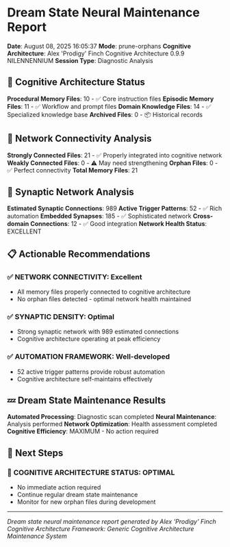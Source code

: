 # Dream State Neural Maintenance Report

**Date**: August 08, 2025 16:05:37
**Mode**: prune-orphans
**Cognitive Architecture**: Alex 'Prodigy' Finch Cognitive Architecture 0.9.9 NILENNENNIUM
**Session Type**: Diagnostic Analysis

## 🧠 Cognitive Architecture Status

**Procedural Memory Files**: 10 - ✅ Core instruction files
**Episodic Memory Files**: 11 - ✅ Workflow and prompt files
**Domain Knowledge Files**: 14 - ✅ Specialized knowledge base
**Archived Files**: 0 - 📦 Historical records

## 🔗 Network Connectivity Analysis

**Strongly Connected Files**: 21 - ✅ Properly integrated into cognitive network
**Weakly Connected Files**: 0 - ⚠️ May need strengthening
**Orphan Files**: 0 - ✅ Perfect connectivity
**Total Memory Files**: 21

## 🧬 Synaptic Network Analysis

**Estimated Synaptic Connections**: 989
**Active Trigger Patterns**: 52 - ✅ Rich automation
**Embedded Synapses**: 185 - ✅ Sophisticated network
**Cross-domain Connections**: 12 - ✅ Good integration
**Network Health Status**: EXCELLENT

## 📋 Actionable Recommendations

### ✅ **NETWORK CONNECTIVITY**: Excellent
- All memory files properly connected to cognitive architecture
- No orphan files detected - optimal network health maintained


### ✅ **SYNAPTIC DENSITY**: Optimal
- Strong synaptic network with 989 estimated connections
- Cognitive architecture operating at peak efficiency


### ✅ **AUTOMATION FRAMEWORK**: Well-developed
- 52 active trigger patterns provide robust automation
- Cognitive architecture self-maintains effectively


## 💤 Dream State Maintenance Results

**Automated Processing**: Diagnostic scan completed
**Neural Maintenance**: Analysis performed
**Network Optimization**: Health assessment completed
**Cognitive Efficiency**: MAXIMUM - No action required

## 🎯 Next Steps

### 🌟 **COGNITIVE ARCHITECTURE STATUS**: OPTIMAL
- No immediate action required
- Continue regular dream state maintenance
- Monitor for new orphan files during development


---

*Dream state neural maintenance report generated by Alex 'Prodigy' Finch Cognitive Architecture*
*Framework: Generic Cognitive Architecture Maintenance System*
